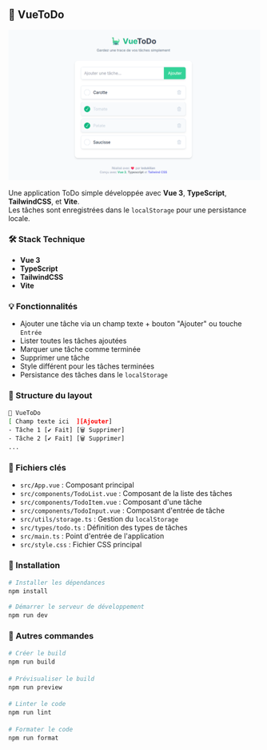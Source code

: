 ## 🦕 VueToDo

![img.png](img.png)

Une application ToDo simple développée avec **Vue 3**, **TypeScript**, **TailwindCSS**, et **Vite**.  
Les tâches sont enregistrées dans le `localStorage` pour une persistance locale.

### 🛠️ Stack Technique

- **Vue 3**
- **TypeScript**
- **TailwindCSS**
- **Vite**

### 💡 Fonctionnalités

- Ajouter une tâche via un champ texte + bouton "Ajouter" ou touche `Entrée`
- Lister toutes les tâches ajoutées
- Marquer une tâche comme terminée
- Supprimer une tâche
- Style différent pour les tâches terminées
- Persistance des tâches dans le `localStorage`

### 🧱 Structure du layout

```bash
🦕 VueToDo
[ Champ texte ici  ][Ajouter]
- Tâche 1 [✔️ Fait] [🗑️ Supprimer]
- Tâche 2 [✔️ Fait] [🗑️ Supprimer]
...
```

### 📁 Fichiers clés
- `src/App.vue` : Composant principal
- `src/components/TodoList.vue` : Composant de la liste des tâches
- `src/components/TodoItem.vue` : Composant d'une tâche
- `src/components/TodoInput.vue` : Composant d'entrée de tâche
- `src/utils/storage.ts` : Gestion du `localStorage`
- `src/types/todo.ts` : Définition des types de tâches
- `src/main.ts` : Point d'entrée de l'application
- `src/style.css` : Fichier CSS principal

### 🔧 Installation

```bash
# Installer les dépendances
npm install 
```

```bash
# Démarrer le serveur de développement
npm run dev 
```

### 🔧 Autres commandes

```bash
# Créer le build
npm run build 

# Prévisualiser le build
npm run preview 

# Linter le code
npm run lint 

# Formater le code
npm run format 
```
